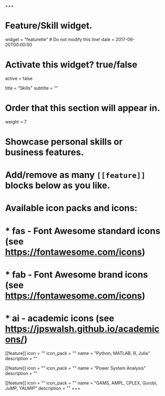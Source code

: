 +++
# Feature/Skill widget.
widget = "featurette"  # Do not modify this line!
date = 2017-09-20T00:00:00

# Activate this widget? true/false
active = false

title = "Skills"
subtitle = ""

# Order that this section will appear in.
weight = 7

# Showcase personal skills or business features.
# 
# Add/remove as many `[[feature]]` blocks below as you like.
# 
# Available icon packs and icons:
# * fas - Font Awesome standard icons (see https://fontawesome.com/icons)
# * fab - Font Awesome brand icons (see https://fontawesome.com/icons)
# * ai - academic icons (see https://jpswalsh.github.io/academicons/)

[[feature]]
  icon = ""
  icon_pack = ""
  name = "Python, MATLAB, R, Julia"
  description = ""
  
[[feature]]
  icon = ""
  icon_pack = ""
  name = "Power System Analysis"
  description = ""

[[feature]]
  icon = ""
  icon_pack = ""
  name = "GAMS, AMPL, CPLEX, Gurobi, JuMP, YALMIP"
  description = ""
+++
